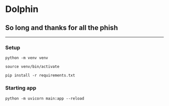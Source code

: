 # Dolphin
## So long and thanks for all the phish
---
### Setup

`python -m venv venv` 

`source venv/bin/activate` 

`pip install -r requirements.txt` 


### Starting app

`python -m uvicorn main:app --reload`


